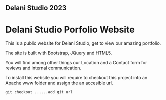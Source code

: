 ## Delani Studio 2023

# Delani Studio Porfolio Website

This is a public website for Delani Studio, get to view our amazing portfolio.

The site is built with Bootstrap, JQuery and HTML5.

You will find among other things our Location and a Contact form for reviews and internal communication.

To install this website you will require to checkout this project into an Apache www folder and assign the an accesible url.

`git checkout ......add git url`
